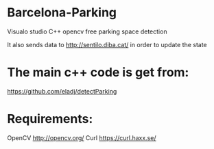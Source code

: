 # Barcelona-Parking
Visualo studio C++ opencv free parking space detection

It also sends data to http://sentilo.diba.cat/ in order to update the state

# The main c++ code is get from:
https://github.com/eladj/detectParking

# Requirements:
OpenCV http://opencv.org/
Curl https://curl.haxx.se/

